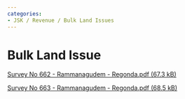 ```yaml
---
categories:
- JSK / Revenue / Bulk Land Issues
---
```

# Bulk Land Issue

[Survey No 662 - Rammanagudem - Regonda.pdf (67.3 kB)](../files/7874bdde-6f75-4a7e-ac18-49d5e8886ecf.pdf)   

  

[Survey No 663 - Rammanagudem - Regonda.pdf (68.5 kB)](../files/6ac0493c-3e1d-4a07-bf31-5aea9ef7afff.pdf)